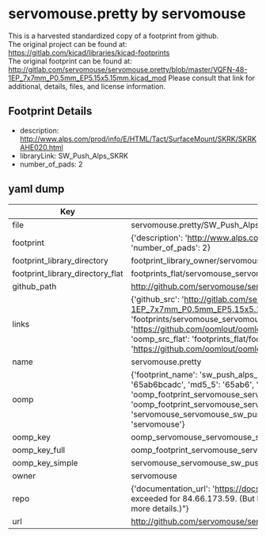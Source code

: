 # servomouse.pretty by servomouse  
This is a harvested standardized copy of a footprint from github.  
The original project can be found at:  
https://gitlab.com/kicad/libraries/kicad-footprints  
The original footprint can be found at:
http://gitlab.com/servomouse/servomouse.pretty/blob/master/VQFN-48-1EP_7x7mm_P0.5mm_EP5.15x5.15mm.kicad_mod
Please consult that link for additional, details, files, and license information.  
## Footprint Details
* description: http://www.alps.com/prod/info/E/HTML/Tact/SurfaceMount/SKRK/SKRKAHE020.html  
* libraryLink: SW_Push_Alps_SKRK  
* number_of_pads: 2  
## yaml dump  
| Key | Value |  
| --- | --- |  
| file | servomouse.pretty/SW_Push_Alps_SKRK.kicad_mod |  
| footprint | {'description': 'http://www.alps.com/prod/info/E/HTML/Tact/SurfaceMount/SKRK/SKRKAHE020.html', 'libraryLink': 'SW_Push_Alps_SKRK', 'number_of_pads': 2} |  
| footprint_library_directory | footprint_library_owner/servomouse_servomouse.pretty |  
| footprint_library_directory_flat | footprints_flat/servomouse_servomouse_sw_push_alps_skrk/working |  
| github_path | http://github.com/servomouse/servomouse.pretty/blob/master/SW_Push_Alps_SKRK.kicad_mod |  
| links | {'github_src': 'http://gitlab.com/servomouse/servomouse.pretty/blob/master/VQFN-48-1EP_7x7mm_P0.5mm_EP5.15x5.15mm.kicad_mod', 'github_src_repo': 'https://gitlab.com/kicad/libraries/kicad-footprints', 'oomp_bot': 'footprints/servomouse_servomouse_sw_push_alps_skrk/working', 'oomp_bot_github': 'https://github.com/oomlout/oomlout_oomp_footprint_bot/tree/main/footprints/servomouse_servomouse_sw_push_alps_skrk/working', 'oomp_src_flat': 'footprints_flat/footprints_flat/servomouse_servomouse_sw_push_alps_skrk/working', 'oomp_src_flat_github': 'https://github.com/oomlout/oomlout_oomp_footprint_src/tree/main/footprints_flat/servomouse_servomouse_sw_push_alps_skrk/working'} |  
| name | servomouse.pretty |  
| oomp | {'footprint_name': 'sw_push_alps_skrk', 'library_name': 'servomouse', 'md5': '65ab6bcadc03a8a3a1e408e0a260b0f4', 'md5_10': '65ab6bcadc', 'md5_5': '65ab6', 'md5_6': '65ab6b', 'oomp_key': 'oomp_servomouse_servomouse_sw_push_alps_skrk', 'oomp_key_extra': 'oomp_footprint_servomouse_servomouse_sw_push_alps_skrk', 'oomp_key_full': 'oomp_footprint_servomouse_servomouse_sw_push_alps_skrk_65ab6b', 'oomp_key_simple': 'servomouse_servomouse_sw_push_alps_skrk', 'original_filename': 'servomouse.pretty/SW_Push_Alps_SKRK.kicad_mod', 'owner_name': 'servomouse'} |  
| oomp_key | oomp_servomouse_servomouse_sw_push_alps_skrk |  
| oomp_key_full | oomp_footprint_servomouse_servomouse_sw_push_alps_skrk |  
| oomp_key_simple | servomouse_servomouse_sw_push_alps_skrk |  
| owner | servomouse |  
| repo | {'documentation_url': 'https://docs.github.com/rest/overview/resources-in-the-rest-api#rate-limiting', 'message': "API rate limit exceeded for 84.66.173.59. (But here's the good news: Authenticated requests get a higher rate limit. Check out the documentation for more details.)"} |  
| url | http://github.com/servomouse/servomouse.pretty |  


